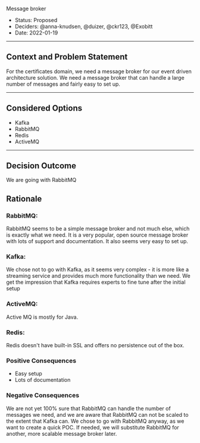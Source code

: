Message broker

* Status: Proposed
* Deciders: @anna-knudsen, @duizer, @ckr123, @Exobitt
* Date: 2022-01-19

---

## Context and Problem Statement

For the certificates domain, we need a message broker for our event driven architecture solution.
We need a message broker that can handle a large number of messages and fairly easy to set up.

---

## Considered Options

* Kafka
* RabbitMQ
* Redis
* ActiveMQ

---

## Decision Outcome

We are going with RabbitMQ

## Rationale

### RabbitMQ:
RabbitMQ seems to be a simple message broker and not much else, which is exactly what we need.
It is a very popular, open source message broker with lots of support and documentation.
It also seems very easy to set up.

### Kafka:
We chose not to go with Kafka, as it seems very complex - it is more like a streaming service and provides much more functionality than we need.
We get the impression that Kafka requires experts to fine tune after the initial setup

### ActiveMQ:
Active MQ is mostly for Java.

### Redis:
Redis doesn't have built-in SSL and offers no persistence out of the box.

### Positive Consequences
* Easy setup
* Lots of documentation

### Negative Consequences

We are not yet 100% sure that RabbitMQ can handle the number of messages we need, and we are aware that RabbitMQ can not be scaled to the extent that Kafka can.
We chose to go with RabbitMQ anyway, as we want to create a quick POC. If needed, we will substitute RabbitMQ for another, more scalable message broker later.
